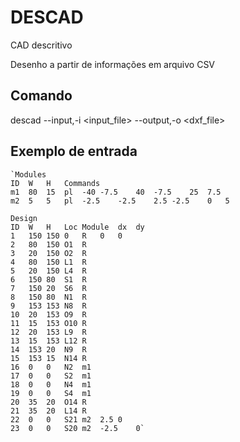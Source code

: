 # DESCAD
CAD descritivo

Desenho a partir de informações em arquivo CSV

## Comando
descad --input,-i <input_file> --output,-o <dxf_file>

## Exemplo de entrada
    `Modules
    ID	W	H	Commands
    m1	80	15	pl	-40	-7.5	40	-7.5	25	7.5
    m2	5	5	pl	-2.5	-2.5	2.5	-2.5	0	5

    Design
    ID	W	H	Loc	Module	dx	dy
    1	150	150	0	R	0	0
    2	80	150	O1	R
    3	20	150	O2	R
    4	80	150	L1	R
    5	20	150	L4	R
    6	150	80	S1	R
    7	150	20	S6	R
    8	150	80	N1	R
    9	153	153	N8	R
    10	20	153	O9	R
    11	15	153	O10	R
    12	20	153	L9	R
    13	15	153	L12	R
    14	153	20	N9	R
    15	153	15	N14	R
    16	0	0	N2	m1
    17	0	0	S2	m1
    18	0	0	N4	m1
    19	0	0	S4	m1
    20	35	20	O14	R
    21	35	20	L14	R
    22	0	0	S21	m2	2.5	0
    23	0	0	S20	m2	-2.5	0`